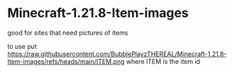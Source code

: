 # Minecraft-1.21.8-Item-images
good for sites that need pictures of items

to use put https://raw.githubusercontent.com/BubblePlayzTHEREAL/Minecraft-1.21.8-Item-images/refs/heads/main/ITEM.png
where ITEM is the item id
